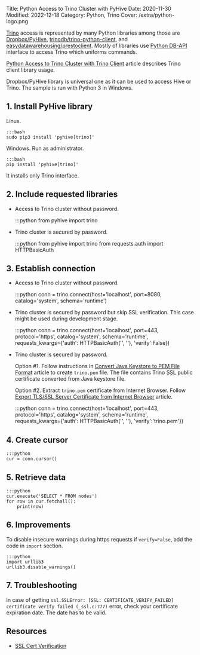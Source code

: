 Title: Python Access to Trino Cluster with PyHive
Date: 2020-11-30
Modified: 2022-12-18
Category: Python, Trino
Cover: /extra/python-logo.png

[Trino](https://trino.io/) access is represented by many Python libraries among those are [Dropbox/PyHive](https://github.com/dropbox/PyHive), [trinodb/trino-python-client](https://github.com/trinodb/trino-python-client), and [easydatawarehousing/prestoclient](https://github.com/easydatawarehousing/prestoclient). Mostly of libraries use [Python DB-API](https://www.python.org/dev/peps/pep-0249/) interface to access Trino which uniforms commands.

[Python Access to Trino Cluster with Trino Client]({filename}/articles/python-access-presto-cluster-presto-client.md) article describes Trino client library usage.

Dropbox/PyHive library is universal one as it can be used to access Hive or Trino. The sample is run with Python 3 in Windows.

## 1. Install PyHive library

Linux.

    :::bash
    sudo pip3 install 'pyhive[trino]'

Windows. Run as administrator.

    :::bash
    pip install 'pyhive[trino]'

It installs only Trino interface.

## 2. Include requested libraries

   * Access to Trino cluster without password.

        :::python
        from pyhive import trino

   * Trino cluster is secured by password.

        :::python
        from pyhive import trino
        from requests.auth import HTTPBasicAuth

## 3. Establish connection

   * Access to Trino cluster without password.

        :::python
        conn = trino.connect(host='localhost',
                             port=8080,
                             catalog='system',
                             schema='runtime')

   * Trino cluster is secured by password but skip SSL verification. This case might be used during development stage.

        :::python
        conn = trino.connect(host='localhost',
                             port=443,
                             protocol='https',
                             catalog='system',
                             schema='runtime',
                             requests_kwargs={'auth': HTTPBasicAuth('<user name>', '<password>'),
                                              'verify':False})

   * Trino cluster is secured by password.
      
      Option #1. Follow instructions in [Convert Java Keystore to PEM File Format]({filename}/articles/convert-java-keystore-pem-file-format.md) article to create `trino.pem` file. The file contains Trino SSL public certificate converted from Java keystore file.

      Option #2. Extract `trino.pem` certificate from Internet Browser. Follow [Export TLS/SSL Server Certificate from Internet Browser]({filename}/articles/export-tls-ssl-server-certificate-from-internet-browser.md) article.

        :::python
        conn = trino.connect(host='localhost',
                             port=443,
                             protocol='https',
                             catalog='system',
                             schema='runtime',
                             requests_kwargs={'auth': HTTPBasicAuth('<user name>', '<password>'),
                                              'verify':'trino.pem'})


## 4. Create cursor

    :::python
    cur = conn.cursor()


## 5. Retrieve data

    :::python
    cur.execute('SELECT * FROM nodes')
    for row in cur.fetchall():
        print(row)

## 6. Improvements

To disable insecure warnings during https requests if `verify=False`, add the code in `import` section.

    :::python
    import urllib3
    urllib3.disable_warnings()

## 7. Troubleshooting

In case of getting `ssl.SSLError: [SSL: CERTIFICATE_VERIFY_FAILED] certificate verify failed (_ssl.c:777)` error, check your certificate expiration date. The date has to be valid.

## Resources
* [SSL Cert Verification](https://2.python-requests.org/en/master/user/advanced/#ssl-cert-verification)
